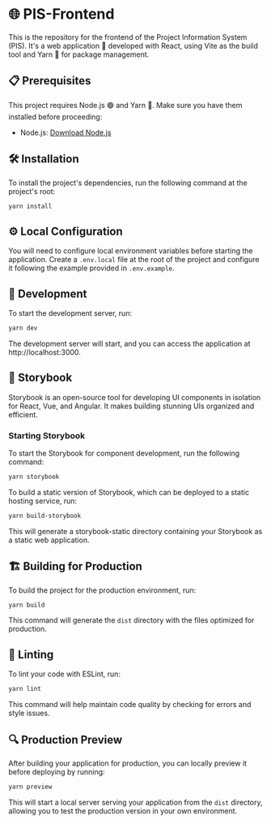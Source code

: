 # 🌐 PIS-Frontend

This is the repository for the frontend of the Project Information System (PIS). It's a web application 🌟 developed with React, using Vite as the build tool and Yarn 🧶 for package management.

## 📋 Prerequisites

This project requires Node.js 🟢 and Yarn 🧶. Make sure you have them installed before proceeding:

- Node.js: [Download Node.js](https://nodejs.org/)

## 🛠️ Installation

To install the project's dependencies, run the following command at the project's root:

```sh
yarn install
```

## ⚙️ Local Configuration

You will need to configure local environment variables before starting the application. Create a `.env.local` file at the root of the project and configure it following the example provided in `.env.example`.

## 🚀 Development

To start the development server, run:

```sh
yarn dev
```

The development server will start, and you can access the application at http://localhost:3000.

## 📘 Storybook

Storybook is an open-source tool for developing UI components in isolation for React, Vue, and Angular. It makes building stunning UIs organized and efficient.

### Starting Storybook

To start the Storybook for component development, run the following command:

```sh
yarn storybook
```

To build a static version of Storybook, which can be deployed to a static hosting service, run:

```sh
yarn build-storybook
```

This will generate a storybook-static directory containing your Storybook as a static web application.

## 🏗️ Building for Production

To build the project for the production environment, run:

```sh
yarn build
```

This command will generate the `dist` directory with the files optimized for production.

## 🧹 Linting

To lint your code with ESLint, run:

```sh
yarn lint
```

This command will help maintain code quality by checking for errors and style issues.

## 🔍 Production Preview

After building your application for production, you can locally preview it before deploying by running:

```sh
yarn preview
```

This will start a local server serving your application from the `dist` directory, allowing you to test the production version in your own environment.
